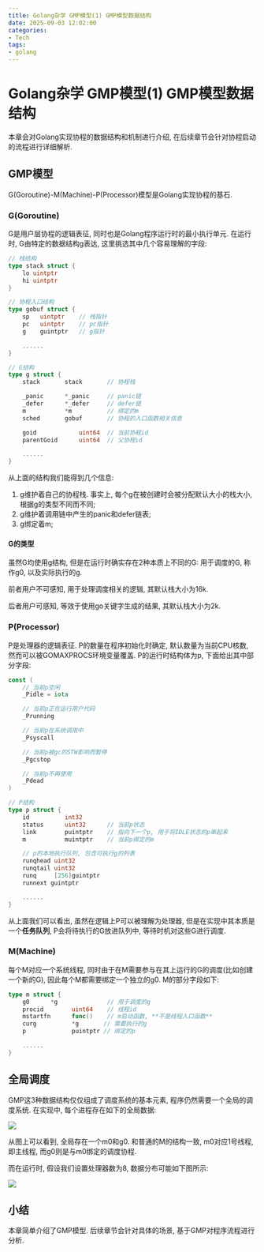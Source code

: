 ```yaml
---
title: Golang杂学 GMP模型(1) GMP模型数据结构
date: 2025-09-03 12:02:00
categories:
- Tech
tags:
- golang
---
```




# Golang杂学 GMP模型(1) GMP模型数据结构

本章会对Golang实现协程的数据结构和机制进行介绍, 在后续章节会针对协程启动的流程进行详细解析.



## GMP模型

G(Goroutine)-M(Machine)-P(Processor)模型是Golang实现协程的基石.



### G(Goroutine)

G是用户层协程的逻辑表征, 同时也是Golang程序运行时的最小执行单元. 在运行时, G由特定的数据结构g表达, 这里挑选其中几个容易理解的字段:

``` go
// 栈结构
type stack struct {
	lo uintptr
	hi uintptr
}

// 协程入口结构
type gobuf struct {
	sp   uintptr	// 栈指针
	pc   uintptr	// pc指针
	g    guintptr	// g指针

	......
}

// G结构
type g struct {
	stack		stack		// 协程栈

	_panic		*_panic		// panic链
	_defer		*_defer		// defer链
	m			*m			// 绑定的m
	sched		gobuf		// 协程的入口函数相关信息

	goid			uint64	// 当前协程id
	parentGoid		uint64	// 父协程id

	......
}
```

从上面的结构我们能得到几个信息:

1. g维护着自己的协程栈. 事实上, 每个g在被创建时会被分配默认大小的栈大小, 根据g的类型不同而不同;
2. g维护着调用链中产生的panic和defer链表;
3. g绑定着m;

#### G的类型

虽然G均使用g结构, 但是在运行时确实存在2种本质上不同的G: 用于调度的G, 称作g0, 以及实际执行的g. 

前者用户不可感知, 用于处理调度相关的逻辑, 其默认栈大小为16k.

后者用户可感知, 等效于使用go关键字生成的结果, 其默认栈大小为2k.



### P(Processor)

P是处理器的逻辑表征. P的数量在程序初始化时确定, 默认数量为当前CPU核数, 然而可以被GOMAXPROCS环境变量覆盖. P的运行时结构体为p, 下面给出其中部分字段:

``` go
const (
	// 当前p空闲
	_Pidle = iota

	// 当前p正在运行用户代码
	_Prunning

	// 当前p在系统调用中
	_Psyscall

	// 当前p被gc的STW影响而暂停
	_Pgcstop

	// 当前p不再使用
	_Pdead
)

// P结构
type p struct {
	id          int32
	status      uint32		// 当前p状态
	link        puintptr	// 指向下一个p, 用于将IDLE状态的p串起来
	m           muintptr	// 当前p绑定的m

	// p的本地执行队列, 包含可执行g的列表
	runqhead uint32
	runqtail uint32
	runq     [256]guintptr
	runnext guintptr

	......
}
```

从上面我们可以看出, 虽然在逻辑上P可以被理解为处理器, 但是在实现中其本质是一个**任务队列**, P会将待执行的G放进队列中, 等待时机对这些G进行调度.



### M(Machine)

每个M对应一个系统线程, 同时由于在M需要参与在其上运行的G的调度(比如创建一个新的G), 因此每个M都需要绑定一个独立的g0. M的部分字段如下:

``` go
type m struct {
	g0      *g				// 用于调度的g
	procid        uint64	// 线程id
	mstartfn      func()	// m启动函数, **不是线程入口函数**
	curg          *g       // 需要执行的g
	p             puintptr // 绑定的p

	......
}
```

## 全局调度

GMP这3种数据结构仅仅组成了调度系统的基本元素, 程序仍然需要一个全局的调度系统. 在实现中, 每个进程存在如下的全局数据:

![](global_var.svg)

从图上可以看到, 全局存在一个m0和g0. 和普通的M的结构一致, m0对应1号线程, 即主线程, 而g0则是与m0绑定的调度协程.

而在运行时, 假设我们设置处理器数为8, 数据分布可能如下图所示:

![](runtime_var.svg)



## 小结

本章简单介绍了GMP模型. 后续章节会针对具体的场景, 基于GMP对程序流程进行分析.
